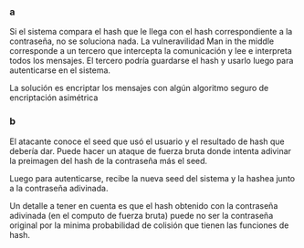 ### a

Si el sistema compara el hash que le llega con el hash correspondiente a la contraseña, no se soluciona nada. La vulneravilidad Man in the middle corresponde a un tercero que intercepta la comunicación y lee e interpreta todos los mensajes. El tercero podría guardarse el hash y usarlo luego para autenticarse en el sistema.

La solución es encriptar los mensajes con algún algoritmo seguro de encriptación asimétrica

### b

El atacante conoce el seed que usó el usuario y el resultado de hash que debería dar. Puede hacer un ataque de fuerza bruta donde intenta adivinar la preimagen del hash de la contraseña más el seed.

Luego para autenticarse, recibe la nueva seed del sistema y la hashea junto a la contraseña adivinada.

Un detalle a tener en cuenta es que el hash obtenido con la contraseña adivinada (en el computo de fuerza bruta) puede no ser la contraseña original por la minima probabilidad de colisión que tienen las funciones de hash.